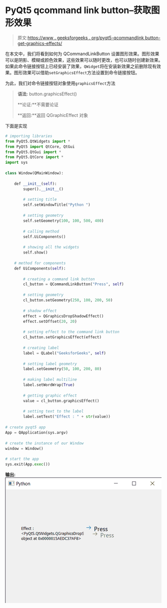 # PyQt5 qcommand link button–获取图形效果

> 原文:[https://www . geeksforgeeks . org/pyqt5-qcommandlink button-get-graphics-effects/](https://www.geeksforgeeks.org/pyqt5-qcommandlinkbutton-getting-graphics-effects/)

在本文中，我们将看到如何为 QCommandLinkButton 设置图形效果。图形效果可以是阴影、模糊或颜色效果，这些效果可以随时更改，也可以随时创建新效果。如果此命令链接按钮上已经安装了效果，`QWidget`将在安装新效果之前删除现有效果。图形效果可以借助`setGraphicsEffect`方法设置到命令链接按钮。

为此，我们对命令链接按钮对象使用`graphicsEffect`方法

> **语法:** button.graphicsEffect()
> 
> **论证:**不需要论证
> 
> **返回:**返回 QGraphicEffect 对象

下面是实现

```py
# importing libraries
from PyQt5.QtWidgets import * 
from PyQt5 import QtCore, QtGui
from PyQt5.QtGui import * 
from PyQt5.QtCore import * 
import sys

class Window(QMainWindow):

    def __init__(self):
        super().__init__()

        # setting title
        self.setWindowTitle("Python ")

        # setting geometry
        self.setGeometry(100, 100, 500, 400)

        # calling method
        self.UiComponents()

        # showing all the widgets
        self.show()

    # method for components
    def UiComponents(self):

        # creating a command link button
        cl_button = QCommandLinkButton("Press", self)

        # setting geometry
        cl_button.setGeometry(250, 100, 200, 50)

        # shadow effect
        effect = QGraphicsDropShadowEffect()
        effect.setOffset(20, 20)

        # setting effect to the command link button
        cl_button.setGraphicsEffect(effect)

        # creating label
        label = QLabel("GeeksforGeeks", self)

        # setting label geometry
        label.setGeometry(50, 100, 200, 80)

        # making label multiline
        label.setWordWrap(True)

        # getting graphic effect
        value = cl_button.graphicsEffect()

        # setting text to the label
        label.setText("Effect : " + str(value))

# create pyqt5 app
App = QApplication(sys.argv)

# create the instance of our Window
window = Window()

# start the app
sys.exit(App.exec())
```

**输出:**
![](img/bdf5051051bbcb906457e930bf5dd7db.png)